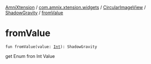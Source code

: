 [AmniXtension](../../../index.md) / [com.amnix.xtension.widgets](../../index.md) / [CircularImageView](../index.md) / [ShadowGravity](index.md) / [fromValue](./from-value.md)

# fromValue

`fun fromValue(value: `[`Int`](https://kotlinlang.org/api/latest/jvm/stdlib/kotlin/-int/index.html)`): ShadowGravity`

get Enum fron Int Value

